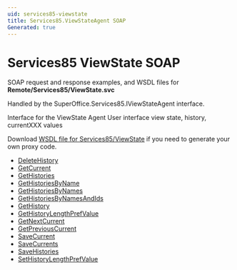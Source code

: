 ```yaml
---
uid: services85-viewstate
title: Services85.ViewStateAgent SOAP
Generated: true
---
```


# Services85 ViewState SOAP

SOAP request and response examples, and WSDL files for **Remote/Services85/ViewState.svc**

Handled by the <see cref="T:SuperOffice.Services85.IViewStateAgent">SuperOffice.Services85.IViewStateAgent</see> interface.

Interface for the ViewState Agent
User interface view state, history, currentXXX values

Download [WSDL file for Services85/ViewState](../Services85-ViewState.md) if you need to generate your own proxy code.

* [DeleteHistory](DeleteHistory.md)
* [GetCurrent](GetCurrent.md)
* [GetHistories](GetHistories.md)
* [GetHistoriesByName](GetHistoriesByName.md)
* [GetHistoriesByNames](GetHistoriesByNames.md)
* [GetHistoriesByNamesAndIds](GetHistoriesByNamesAndIds.md)
* [GetHistory](GetHistory.md)
* [GetHistoryLengthPrefValue](GetHistoryLengthPrefValue.md)
* [GetNextCurrent](GetNextCurrent.md)
* [GetPreviousCurrent](GetPreviousCurrent.md)
* [SaveCurrent](SaveCurrent.md)
* [SaveCurrents](SaveCurrents.md)
* [SaveHistories](SaveHistories.md)
* [SetHistoryLengthPrefValue](SetHistoryLengthPrefValue.md)
